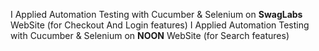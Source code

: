 I Applied Automation Testing with Cucumber & Selenium on **SwagLabs** WebSite (for Checkout And Login features) 
I Applied Automation Testing with Cucumber & Selenium on **NOON** WebSite (for Search features) 
